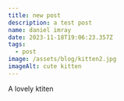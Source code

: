 ```yaml
---
title: new post
description: a test post
name: daniel imray
date: 2023-11-18T19:06:23.357Z
tags:
  - post
image: /assets/blog/kitten2.jpg
imageAlt: cute kitten
---
```

A lovely ktiten
